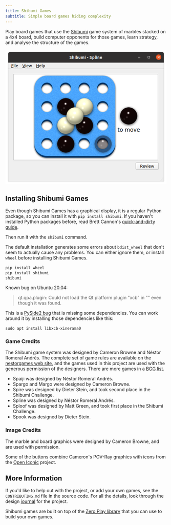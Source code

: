 ```yaml
---
title: Shibumi Games
subtitle: Simple board games hiding complexity
---
```

[screenshot]: images/demo.png
[journal]: journal

Play board games that use the [Shibumi] game system of marbles stacked on a 4x4
board, build computer opponents for those games, learn strategy, and analyse the
structure of the games.

![screenshot]

## Installing Shibumi Games
Even though Shibumi Games has a graphical display, it is a regular Python package,
so you can install it with `pip install shibumi`. If you haven't installed
Python packages before, read Brett Cannon's [quick-and-dirty guide].

Then run it with the `shibumi` command.

The default installation generates some errors about `bdist_wheel` that don't
seem to actually cause any problems. You can either ignore them, or install
`wheel` before installing Shibumi Games.

    pip install wheel
    pip install shibumi
    shibumi

Known bug on Ubuntu 20.04:

> qt.qpa.plugin: Could not load the Qt platform plugin "xcb" in "" even though
> it was found.

This is a [PySide2 bug] that is missing some dependencies. You can work around
it by installing those dependencies like this:

    sudo apt install libxcb-xinerama0

[quick-and-dirty guide]: https://snarky.ca/a-quick-and-dirty-guide-on-how-to-install-packages-for-python/
[PySide2 bug]: https://bugreports.qt.io/browse/QTBUG-84749

### Game Credits
The Shibumi game system was designed by Cameron Browne and Néstor Romeral
Andrés. The complete set of game rules are available on the
[nestorgames web site], and the games used in this project are used with the
generous permission of the designers. There are more games in a [BGG list].
* Spaiji was designed by Néstor Romeral Andrés.
* Spargo and Margo were designed by Cameron Browne.
* Spire was designed by Dieter Stein, and took second place in the Shibumi
Challenge.
* Spline was designed by Néstor Romeral Andrés.
* Sploof was designed by Matt Green, and took first place in the Shibumi
Challenge.
* Spook was designed by Dieter Stein.

[nestorgames web site]: https://nestorgames.com/shibumibook_detail.html
[BGG list]: https://boardgamegeek.com/boardgamefamily/13434/series-shibumi/linkeditems/boardgamefamily?pageid=1&sort=usersrated

### Image Credits
The marble and board graphics were designed by Cameron Browne, and are used with
permission.

Some of the buttons combine Cameron's POV-Ray graphics with icons from the
[Open Iconic] project.

[Open Iconic]: https://useiconic.com/open

## More Information
If you'd like to help out with the project, or add your own games, see the
`CONTRIBUTING.md` file in the source code. For all the details, look through the
design [journal] for the project.

Shibumi games are built on top of the [Zero Play library] that you can use to
build your own games.

[Shibumi]: https://boardgamegeek.com/boardgame/135270/shibumi
[Zero Play library]: https://donkirkby.github.io/zero-play/
